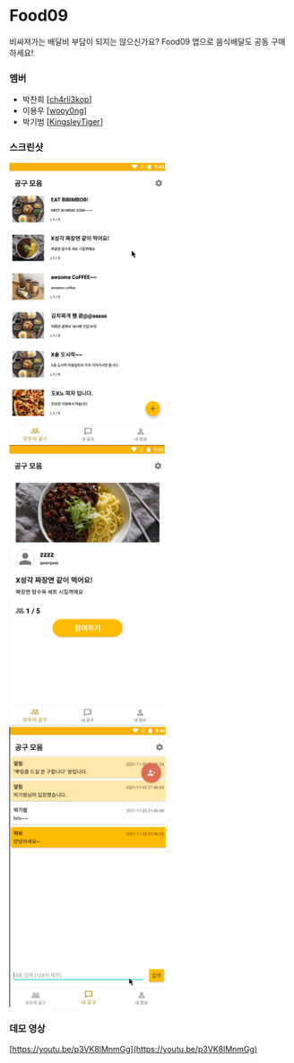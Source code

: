 # Food09

비싸져가는 배달비 부담이 되지는 않으신가요? Food09 앱으로 음식배달도 공동 구매하세요!

### 멤버

- 박찬희 [[ch4rli3kop](https://github.com/ch4rli3kop)]
- 이용우 [[wooy0ng](https://github.com/wooy0ng)]
- 박기범 [[KingsleyTiger](https://github.com/KingsleyTiger)]


### 스크린샷

<div>
<img src="./pictures/Food09_picture1.png" height="500">
<img src="./pictures/Food09_picture3.png" height="500">
<img src="./pictures/Food09_picture2.png" height="500">
</div>
  
### 데모 영상

[https://youtu.be/p3VK8lMnmGg](https://youtu.be/p3VK8lMnmGg)

